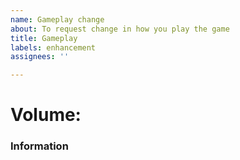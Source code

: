 ```yaml
---
name: Gameplay change
about: To request change in how you play the game
title: Gameplay
labels: enhancement
assignees: ''

---
```


# Volume:

### Information
